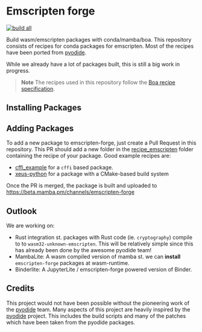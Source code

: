 #  Emscripten forge

[![build all](https://github.com/emscripten-forge/recipes/actions/workflows/build_all.yaml/badge.svg?branch=main)](https://github.com/emscripten-forge/recipes/actions/workflows/build_all.yaml)

Build wasm/emscripten packages with conda/mamba/boa.
This repository consists of recipes for conda packages for emscripten.
Most of the recipes have been ported from [pyodide](https://pyodide.org/en/stable/).

While we already have a lot of packages built, this is still a big work in progress.

> **Note**
> The recipes used in this repository follow the [Boa recipe specification](https://boa-build.readthedocs.io/en/latest/recipe_spec.html).

## Installing Packages



## Adding Packages

To add a new package to emscripten-forge, just create a Pull Request in this repository.
This PR should add a new folder in the [recipe_emscripten](https://github.com/emscripten-forge/recipes/tree/main/recipes/recipes_emscripten) folder
containing the recipe of your package.
Good example recipes are:
 
 * [cffi_example](https://github.com/emscripten-forge/recipes/blob/main/recipes/recipes_emscripten/cffi_example/recipe.yaml) for a `cffi` based package.
 * [xeus-python](https://github.com/emscripten-forge/recipes/blob/main/recipes/recipes_emscripten/xeus-python/recipe.yaml) for a package with a CMake-based build system
 
Once the PR is merged, the package is built and uploaded to https://beta.mamba.pm/channels/emscripten-forge

## Outlook

We are working on:
 
 * Rust integration st. packages with Rust code (ie. `cryptography`) compile to to `wasm32-unknown-emscripten`. This will be relatively simple since  this has already been done by the awesome pyodide team!
 * MambaLite: A wasm compiled version of mamba st. we can **install** `emscripten-forge` packages at wasm-runtime.
 * Binderlite: A JupyterLite / emscripten-forge powered version of Binder.

## Credits
This project would not have been possible without the pioneering work of the [pyodide](https://pyodide.org/) team.
Many aspects of this project are heavily inspired by the [pyodide](https://pyodide.org/) project. This includes the build scripts and
many of the patches which have been taken from the pyodide packages.

